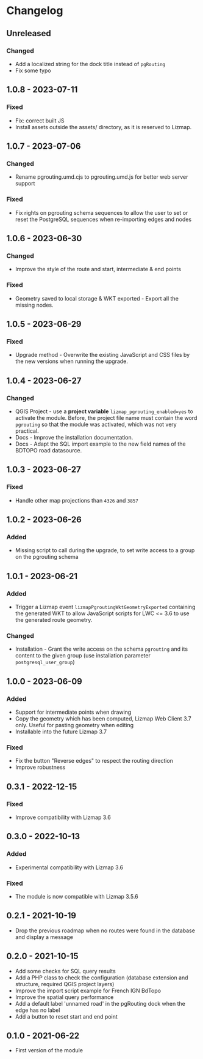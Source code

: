 # Changelog

## Unreleased

### Changed

* Add a localized string for the dock title instead of `pgRouting`
* Fix some typo

## 1.0.8 - 2023-07-11

### Fixed

* Fix: correct built JS
* Install assets outside the assets/ directory, as it is reserved to Lizmap.

## 1.0.7 - 2023-07-06

### Changed

* Rename pgrouting.umd.cjs to pgrouting.umd.js for better web server support

### Fixed

* Fix rights on pgrouting schema sequences to allow the user to set or reset
  the PostgreSQL sequences when re-importing edges and nodes

## 1.0.6 - 2023-06-30

### Changed

* Improve the style of the route and start, intermediate & end points

### Fixed

* Geometry saved to local storage & WKT exported - Export all the missing nodes.

## 1.0.5 - 2023-06-29

### Fixed

* Upgrade method - Overwrite the existing JavaScript and CSS files by the new versions
  when running the upgrade.

## 1.0.4 - 2023-06-27

### Changed

* QGIS Project - use a **project variable** `lizmap_pgrouting_enabled=yes` to activate the module.
  Before, the project file name must contain the word `pgrouting` so that the module was activated,
  which was not very practical.
* Docs - Improve the installation documentation.
* Docs - Adapt the SQL import example to the new field names of the BDTOPO road datasource.

## 1.0.3 - 2023-06-27

### Fixed

* Handle other map projections than `4326` and `3857`

## 1.0.2 - 2023-06-26

### Added

* Missing script to call during the upgrade, to set write access to a group on the pgrouting schema

## 1.0.1 - 2023-06-21

### Added

* Trigger a Lizmap event `lizmapPgroutingWktGeometryExported` containing the generated WKT
  to allow JavaScript scripts for LWC <= 3.6 to use the generated route geometry.

### Changed

* Installation - Grant the write access on the schema `pgrouting` and its content to the
  given group (use installation parameter `postgresql_user_group`)

## 1.0.0 - 2023-06-09

### Added

* Support for intermediate points when drawing
* Copy the geometry which has been computed, Lizmap Web Client 3.7 only. Useful for pasting geometry when editing
* Installable into the future Lizmap 3.7

### Fixed

- Fix the button "Reverse edges" to respect the routing direction
- Improve robustness

## 0.3.1 - 2022-12-15

### Fixed

* Improve compatibility with Lizmap 3.6

## 0.3.0 - 2022-10-13

### Added

* Experimental compatibility with Lizmap 3.6

### Fixed

* The module is now compatible with Lizmap 3.5.6

## 0.2.1 - 2021-10-19

* Drop the previous roadmap when no routes were found in the database and display a message

## 0.2.0 - 2021-10-15

* Add some checks for SQL query results
* Add a PHP class to check the configuration (database extension and structure, required QGIS project layers)
* Improve the import script example for French IGN BdTopo
* Improve the spatial query performance
* Add a default label 'unnamed road' in the pgRouting dock when the edge has no label
* Add a button to reset start and end point

## 0.1.0 - 2021-06-22

* First version of the module
